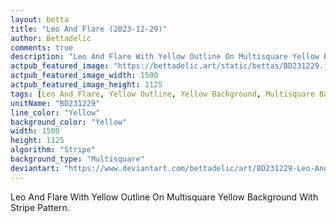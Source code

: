 ```yaml
---
layout: betta
title: "Leo And Flare (2023-12-29)"
author: Bettadelic
comments: true
description: "Leo And Flare With Yellow Outline On Multisquare Yellow Background With Stripe Pattern."
actpub_featured_image: "https://bettadelic.art/static/bettas/BD231229.jpg"
actpub_featured_image_width: 1500
actpub_featured_image_height: 1125
tags: [Leo And Flare, Yellow Outline, Yellow Background, Multisquare Background Pattern, Stripe Pattern, December 2023]
unitName: "BD231229"
line_color: "Yellow"
background_color: "Yellow"
width: 1500
height: 1125
algorithm: "Stripe"
background_type: "Multisquare"
deviantart: "https://www.deviantart.com/bettadelic/art/BD231229-Leo-And-Flare-2023-12-29-1006308377"
---
```


Leo And Flare With Yellow Outline On Multisquare Yellow Background With Stripe Pattern.
